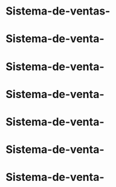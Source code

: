 # Sistema-de-ventas-
# Sistema-de-venta-
# Sistema-de-venta-
# Sistema-de-venta-
# Sistema-de-venta-
# Sistema-de-venta-
# Sistema-de-venta-
